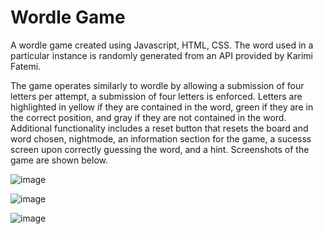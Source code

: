 # Wordle Game


A wordle game created using Javascript, HTML, CSS. The word used in a particular instance is randomly generated from an API provided by Karimi Fatemi.



The game operates similarly to wordle by allowing a submission of four letters per attempt, a submission of four letters is enforced. Letters are highlighted in yellow if they are contained in the word, green if they are in the correct position, and gray if they are not contained in the word. Additional functionality includes a reset button that resets the board and word chosen, nightmode, an information section for the game, a sucesss screen upon correctly guessing the word, and a hint. Screenshots of the game are shown below. 

![image](https://user-images.githubusercontent.com/102476062/221077768-fe042150-411f-4a02-8910-56426bb9994d.png)



![image](https://user-images.githubusercontent.com/102476062/221077893-6a991632-f113-49b4-8970-ae3685420b1c.png)

![image](https://user-images.githubusercontent.com/102476062/221077943-b656b80c-723a-4269-9775-2861d9bc4caf.png)








